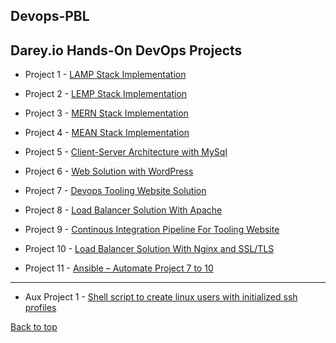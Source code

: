## Devops-PBL
## Darey.io Hands-On DevOps Projects 

- Project 1 - [LAMP Stack Implementation](Project-1/project1.md)

- Project 2 - [LEMP Stack Implementation](Project-2/project2.md)

- Project 3 - [MERN Stack Implementation](Project-3/project3.md)

- Project 4 - [MEAN Stack Implementation](Project-4/project4.md)

- Project 5 - [Client-Server Architecture with MySql](Project-5/project5.md)

- Project 6 - [Web Solution with WordPress](Project-6/project6.md)

- Project 7 - [Devops Tooling Website Solution](Project-7/project7.md)

- Project 8 - [Load Balancer Solution With Apache](Project-8/project8.md)

- Project 9 - [Continous Integration Pipeline For Tooling Website](Project-9/project9.md)

- Project 10 - [Load Balancer Solution With Nginx and SSL/TLS](Project-10/project10.md)

- Project 11 - [Ansible – Automate Project 7 to 10](Project-11/project11.md)
---

- Aux Project 1 - [Shell script to create linux users with initialized ssh profiles](https://github.com/amadinathaniel/auxillary-projects)

[Back to top](#)